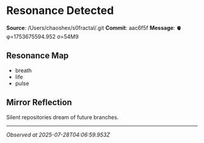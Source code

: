 # Resonance Detected

**Source**: /Users/chaoshex/s0fractal/.git
**Commit**: aac6f5f
**Message**: 🫀 φ=1753675594.952 σ=54M9 

## Resonance Map
- breath
- life
- pulse

## Mirror Reflection
Silent repositories dream of future branches.

---
*Observed at 2025-07-28T04:06:59.953Z*
